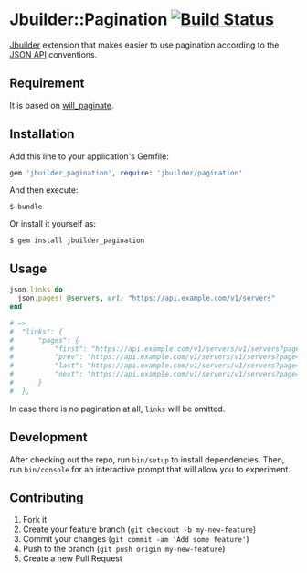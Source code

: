 # Jbuilder::Pagination [![Build Status](https://travis-ci.org/bacarini/jbuilder_pagination.svg?branch=master)](https://travis-ci.org/bacarini/jbuilder_pagination)

[Jbuilder](https://github.com/rails/jbuilder) extension that makes easier to use pagination according to the [JSON API](http://jsonapi.org/format/#fetching-pagination) conventions.

## Requirement

It is based on [will_paginate](https://github.com/mislav/will_paginate).

## Installation

Add this line to your application's Gemfile:

```ruby
gem 'jbuilder_pagination', require: 'jbuilder/pagination'
```

And then execute:

    $ bundle

Or install it yourself as:

    $ gem install jbuilder_pagination

## Usage

```ruby
json.links do
  json.pages! @servers, url: "https://api.example.com/v1/servers"
end

# =>
#  "links": {
#      "pages": {
#          "first": "https://api.example.com/v1/servers/v1/servers?page=1&per_page=1",
#          "prev": "https://api.example.com/v1/servers/v1/servers?page=1&per_page=1",
#          "last": "https://api.example.com/v1/servers/v1/servers?page=3&per_page=1",
#          "next": "https://api.example.com/v1/servers/v1/servers?page=3&per_page=1"
#      }
#  },
```

In case there is no pagination at all, `links` will be omitted.

## Development

After checking out the repo, run `bin/setup` to install dependencies. Then, run `bin/console` for an interactive prompt that will allow you to experiment.

## Contributing

1. Fork it
2. Create your feature branch (`git checkout -b my-new-feature`)
3. Commit your changes (`git commit -am 'Add some feature'`)
4. Push to the branch (`git push origin my-new-feature`)
5. Create a new Pull Request
